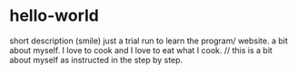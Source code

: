 # hello-world
short description (smile) just a trial run to learn the program/ website.
a bit about myself. I love to cook and I love to eat what I cook. 
// this is a bit about myself as instructed in the step by step. 
